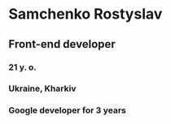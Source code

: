 # Samchenko Rostyslav

## Front-end developer 

### 21 y. o.

### Ukraine, Kharkiv

### Google developer for 3 years 
